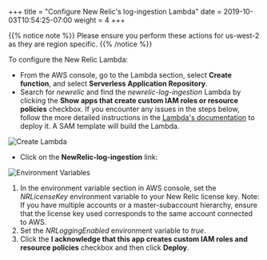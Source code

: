 +++
title = "Configure New Relic's log-ingestion Lambda"
date = 2019-10-03T10:54:25-07:00
weight = 4
+++

{{% notice note %}}
Please ensure you perform these actions for us-west-2 as they are region specific.
{{% /notice %}}

To configure the New Relic Lambda:

* From the AWS console, go to the Lambda section, select **Create function**, and select **Serverless Application Repository**.
* Search for *newrelic* and find the *newrelic-log-ingestion* Lambda by clicking the **Show apps that create custom IAM roles or resource policies** checkbox. If you encounter any issues in the steps below, follow the more detailed instructions in the [Lambda's documentation](https://serverlessrepo.aws.amazon.com/applications/arn:aws:serverlessrepo:us-east-1:463657938898:applications~NewRelic-log-ingestion) to deploy it. A SAM template will build the Lambda.

![Create Lambda](/images/wildrydes/create-lambda.png)

* Click on the **NewRelic-log-ingestion** link:

![Environment Variables](/images/wildrydes/environment-variables.png)

1. In the environment variable section  in AWS console, set the *NRLicenseKey* environment variable to your New Relic license key. Note: If you have multiple accounts or a master-subaccount hierarchy, ensure that the license key used corresponds to the same account connected to AWS.
1. Set the *NRLoggingEnabled* environment variable to *true*.
1. Click the **I acknowledge that this app creates custom IAM roles and resource policies** checkbox and then click **Deploy**.
